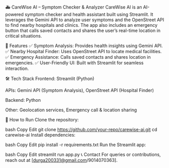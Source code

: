 🚑 CareWise AI – Symptom Checker & Analyzer
CareWise AI is an AI-powered symptom checker and health assistant built using Streamlit. It leverages the Gemini API to analyze user symptoms and the OpenStreet API to find nearby hospitals and clinics. The app also includes an emergency button that calls saved contacts and shares the user’s real-time location in critical situations.

🚀 Features
✅ Symptom Analysis: Provides health insights using Gemini API.
✅ Nearby Hospital Finder: Uses OpenStreet API to locate medical facilities.
✅ Emergency Assistance: Calls saved contacts and shares location in emergencies.
✅ User-Friendly UI: Built with Streamlit for seamless interaction.

🛠 Tech Stack
Frontend: Streamlit (Python)

APIs: Gemini API (Symptom Analysis), OpenStreet API (Hospital Finder)

Backend: Python

Other: Geolocation services, Emergency call & location sharing

📌 How to Run
Clone the repository:

bash
Copy
Edit
git clone https://github.com/your-repo/carewise-ai.git
cd carewise-ai
Install dependencies:

bash
Copy
Edit
pip install -r requirements.txt
Run the Streamlit app:

bash
Copy
Edit
streamlit run app.py
📞 Contact
For queries or contributions, reach out at [durga200331@gmail.com/9014070363].
